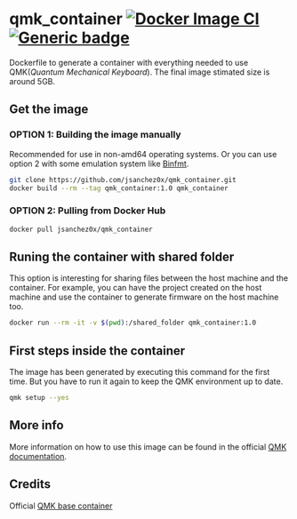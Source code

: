 # qmk_container [![Docker Image CI](https://github.com/jsanchez0x/qmk_container/actions/workflows/docker-image.yml/badge.svg)](https://github.com/jsanchez0x/qmk_container/actions/workflows/docker-image.yml) [![Generic badge](https://img.shields.io/badge/Docker-Hub-blue.svg?logo=docker&logoColor=white)](https://hub.docker.com/r/jsanchez0x/qmk_container)


Dockerfile to generate a container with everything needed to use QMK(*Quantum Mechanical Keyboard*). The final image stimated size is around 5GB.

## Get the image
### OPTION 1: Building the image manually
Recommended for use in non-amd64 operating systems. Or you can use option 2 with some emulation system like [Binfmt](https://github.com/tonistiigi/binfmt).
```bash
git clone https://github.com/jsanchez0x/qmk_container.git
docker build --rm --tag qmk_container:1.0 qmk_container
```

### OPTION 2: Pulling from Docker Hub
```bash
docker pull jsanchez0x/qmk_container
```

## Runing the container with shared folder
This option is interesting for sharing files between the host machine and the container. For example, you can have the project created on the host machine and use the container to generate firmware on the host machine too.
```bash
docker run --rm -it -v $(pwd):/shared_folder qmk_container:1.0
```

## First steps inside the container
The image has been generated by executing this command for the first time. But you have to run it again to keep the QMK environment up to date.
```bash
qmk setup --yes
```

## More info
More information on how to use this image can be found in the official [QMK documentation](https://docs.qmk.fm/#/).

## Credits
Official [QMK base container](https://github.com/qmk/qmk_base_container)
